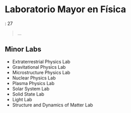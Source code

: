 # Laboratorio Mayor en Física

: 27

> …
> 

## Minor Labs

- Extraterrestrial Physics Lab
- Gravitational Physics Lab
- Microstructure Physics Lab
- Nuclear Physics Lab
- Plasma Physics Lab
- Solar System Lab
- Solid State Lab
- Light Lab
- Structure and Dynamics of Matter Lab